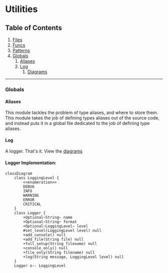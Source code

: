 # Utilities

## Table of Contents

1. [Files](/docs/en-UK/files/README.md)
2. [Funcs](/docs/en-UK/funcs/README.md)
3. [Patterns](/docs/en-UK/patterns/README.md)
4. [Globals](#globals)
    1. [Aliases](#aliases)
    2. [Log](#log)
        1. [Diagrams](#logger-implementation)

---

### Globals

#### __Aliases__

This module tackles the problem of type aliases, and where to store them. This module takes the job of defining types aliases out of the source code, and instead puts it in a global file dedicated to the job of defining type aliases.

#### __Log__

A logger. That's it. View the [diagrams](#logger-implementation)

#### Logger Implementation:

```mermaid
classDiagram
    class LoggingLevel {
        <<enumeration>>
        DEBUG
        INFO
        WARNING
        ERROR
        CRITICAL
    }
    class Logger {
        +Optional~String~ name
        +Optional~String~ format
        +Optional~LoggingLevel~ level
        #set_level(LoggingLevel level) null
        +add_console() null
        +add_file(String file) null
        +full_setup(String filename) null
        +console_only() null
        +file_only(String filename) null
        +log(String message, LoggingLevel level) null
    }
    Logger o-- LoggingLevel
```